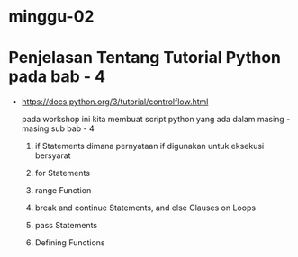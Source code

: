 # minggu-02

# Penjelasan Tentang Tutorial Python pada bab - 4

- https://docs.python.org/3/tutorial/controlflow.html

	pada workshop ini kita membuat script python yang ada dalam masing - masing sub bab - 4
	
	1. if Statements
	   dimana pernyataan if digunakan untuk eksekusi bersyarat
	   
	2. for Statements
	
	3. range Function
	
	4. break and continue Statements, and else Clauses on Loops
	
	5. pass Statements
	
	6. Defining Functions

